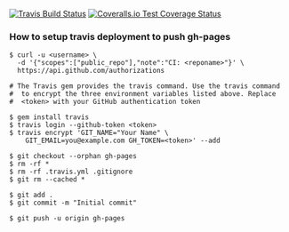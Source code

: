 [![Travis Build Status](https://travis-ci.org/googlefonts/fontbakery-cli.svg)](https://travis-ci.org/googlefonts/fontbakery-cli)
[![Coveralls.io Test Coverage Status](https://img.shields.io/coveralls/googlefonts/fontbakery-cli.svg)](https://coveralls.io/r/googlefonts/fontbakery-cli)

### How to setup travis deployment to push gh-pages

```
$ curl -u <username> \
  -d '{"scopes":["public_repo"],"note":"CI: <reponame>"}' \
  https://api.github.com/authorizations

# The Travis gem provides the travis command. Use the travis command
#  to encrypt the three environment variables listed above. Replace
#  <token> with your GitHub authentication token

$ gem install travis
$ travis login --github-token <token>
$ travis encrypt 'GIT_NAME="Your Name" \
    GIT_EMAIL=you@example.com GH_TOKEN=<token>' --add

$ git checkout --orphan gh-pages
$ rm -rf *
$ rm -rf .travis.yml .gitignore
$ git rm --cached *

$ git add .
$ git commit -m "Initial commit"

$ git push -u origin gh-pages

```
